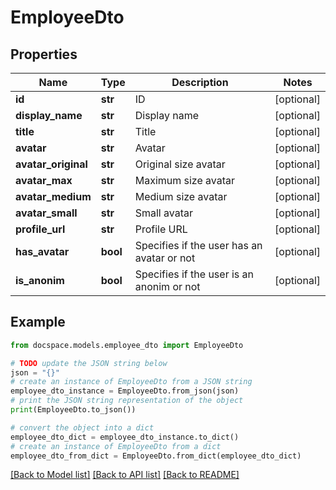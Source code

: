 # EmployeeDto


## Properties

Name | Type | Description | Notes
------------ | ------------- | ------------- | -------------
**id** | **str** | ID | [optional] 
**display_name** | **str** | Display name | [optional] 
**title** | **str** | Title | [optional] 
**avatar** | **str** | Avatar | [optional] 
**avatar_original** | **str** | Original size avatar | [optional] 
**avatar_max** | **str** | Maximum size avatar | [optional] 
**avatar_medium** | **str** | Medium size avatar | [optional] 
**avatar_small** | **str** | Small avatar | [optional] 
**profile_url** | **str** | Profile URL | [optional] 
**has_avatar** | **bool** | Specifies if the user has an avatar or not | [optional] 
**is_anonim** | **bool** | Specifies if the user is an anonim or not | [optional] 

## Example

```python
from docspace.models.employee_dto import EmployeeDto

# TODO update the JSON string below
json = "{}"
# create an instance of EmployeeDto from a JSON string
employee_dto_instance = EmployeeDto.from_json(json)
# print the JSON string representation of the object
print(EmployeeDto.to_json())

# convert the object into a dict
employee_dto_dict = employee_dto_instance.to_dict()
# create an instance of EmployeeDto from a dict
employee_dto_from_dict = EmployeeDto.from_dict(employee_dto_dict)
```
[[Back to Model list]](../README.md#documentation-for-models) [[Back to API list]](../README.md#documentation-for-api-endpoints) [[Back to README]](../README.md)


